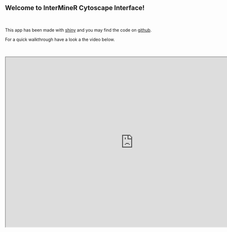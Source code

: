 ## Welcome to InterMineR Cytoscape Interface!
<br><br>
This app has been made with [shiny](https://shiny.rstudio.com/) and you may find the code on [github](https://github.com/abenedetti/bioNPS/). 

For a quick walkthrough have a look a the video below.
<br><br><br>
<iframe style = "display: block; margin: auto;" width="840" height="560" src="https://www.youtube.com/embed/pHIXymhqDlo"></iframe>